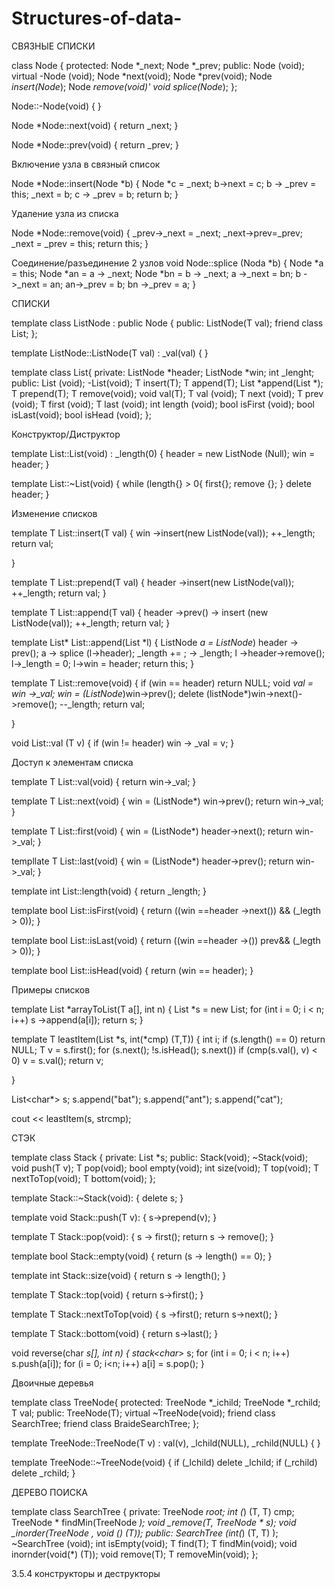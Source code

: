 # Structures-of-data-

СВЯЗНЫЕ СПИСКИ


class Node {
	protected:
		Node *_next;
		Node *_prev;
	public:
		Node (void);
		virtual -Node (void);
		Node *next(void);
		Node *prev(void);
		Node *insert(Node*);
		Node *remove(void)'
		void splice(Node*);
};


Node::-Node(void)
{
}

Node *Node::next(void)
{
	return _next;
}

Node *Node::prev(void)
{
	return _prev;
}


Включение узла в связный список

Node *Node::insert(Node *b)
{
	Node *c = _next;
	b->next = c;
	b -> _prev = this;
	_next = b;
	c -> _prev = b;
	return b;
}

Удаление узла из списка

Node *Node::remove(void)
{
	_prev->_next = _next;
	_next->prev=_prev;
	_next = _prev = this;
	return this;
}


Соединение/разъединение 2 узлов 
void Node::splice (Noda *b)
{
	Node *a = this;
	Node *an = a -> _next;
	Node *bn = b -> _next;
	a ->_next = bn;
	b ->_next = an;
	an->_prev = b;
	bn ->_prev = a;
}





СПИСКИ


template<class T> class ListNode : public Node {
	public:
		ListNode(T val);
		friend class List<T>;
};



template<class T> ListNode::ListNode(T val) :
	_val(val)
{
}


template<class T> class List{
	private:
		ListNode<T> *header;
		ListNode<T> *win;
		int _lenght;
	public:
		List (void);
		-List(void);
		T insert(T);
		T append(T);
		List *append(List *);
		T prepend(T);
		T remove(void);
		void val(T);
		T val (void);
		T next (void);
		T prev (void);
		T first (void);
		T last (void);
		int length (void);
		bool isFirst (void);
		bool isLast(void);
		bool isHead (void);
};



Конструктор/Диструктор

template<class T> List<T>::List(void) :
	_length(0)
{
	header = new ListNode<T> (Null);
	win = header;
}



template<class T> List<T>::~List(void)
{
	while (length{} > 0{
		first{};
		remove {};
		}
	delete header;
}


Изменение списков 


template<class T> T List<T>::insert(T val)
{
	win ->insert(new ListNode<T>(val));
	++_length;
	return val;
	
}



template<class T> T List<T>::prepend(T val)
{
	header ->insert(new ListNode<T>(val));
	++_length;
	return val;
}


template<class T> T List<T>::append(T val)
{
	header ->prev() -> insert (new ListNode<T>(val));
	++_length;
	return val;
}


template<class T> List<T>* List<T>::append(List<T> *l)
{
	ListNode<T> *a = ListNode<T>*) header -> prev();
	a -> splice (l->header);
	_length += ; -> _length;
	l ->header->remove();
	l->_length = 0;
	l->win = header;
	return this;
}


template<class T> T List<T>::remove(void)
{
	if (win == header)
		return NULL;
	void *val = win ->_val;
	win = (ListNode<T>*)win->prev();
	delete (listNode<T>*)win->next()->remove();
	--_length;
	return val;

}


void List<T>::val (T v)
{
	if (win != header)
		win -> _val = v;
}


Доступ к элементам списка 

template<class T> T List<T>::val(void)
{
	return win->_val;
}


template<class T> T List<T>::next(void)
{
	win = (ListNode<T>*) win->prev();
	return win->_val;
}


template<class T> T List<T>::first(void)
{
	win = (ListNode<T>*) header->next();
	return win->_val;
}



templlate<class T> T List<T>::last(void)
{
	win = (ListNode<T>*) header->prev();
	return win->_val;
}



template<class T> int List<T>::length(void)
{
	return _length;
}



template<class T> bool List<T>::isFirst(void)
{
	return ((win ==header ->next()) && (_legth > 0));
}


template<class T> bool List<T>::isLast(void)
{
	return ((win ==header ->()) prev&& (_legth > 0));
}


template<class T> bool List<T>::isHead(void)
{
	return (win == header);
}


Примеры списков 


template<class T> List<T> *arrayToList(T a[], int n)
{
	List<T> *s = new List<T>;
	for (int i = 0; i < n; i++)
		s ->append(a[i]);
	return s;
}



template<class T> T leastItem(List<T> *s, int(*cmp) (T,T))
{
	int i;
	if (s.length() == 0)
		return NULL;
	T v = s.first();
	for (s.next(); !s.isHead(); s.next())
		if (cmp(s.val(), v) < 0)
			v = s.val();
	return v;

}


List<char*> s;
s.append("bat");
s.append("ant");
s.append("cat");

cout << leastItem(s, strcmp);



СТЭК



template<class T> class Stack {
private:
	List<T> *s;
public:
	Stack(void);
	~Stack(void);
	void push(T v);
	T pop(void);
	bool empty(void);
	int size(void);
	T top(void);
	T nextToTop(void);
	T bottom(void);
};




template<class T> Stack<T>::~Stack(void):
{
	delete s;
}


template<class T> void Stack<T>::push(T v):
{
	s->prepend(v);
}

template<class T> T Stack<T>::pop(void):
{
	s -> first();
	return s -> remove();
}


template<class T> bool Stack<T>::empty(void)
{
	return (s -> length() == 0);
}


template<class T> int Stack<T>::size(void)
{
	return s -> length();
}


template<class T> T Stack::top(void)
{
	return s->first();
}


template<class T> T Stack::nextToTop(void)
{
	s ->first();
	return s->next();
}


template<class T> T Stack::bottom(void)
{
	return s->last();
}

void reverse(char *s[], int n)
{
	stack<char*> s;
	for (int i = 0; i < n; i++)
		s.push(a[i]);
	for (i = 0; i<n; i++)
		a[i] = s.pop();
}



Двоичные деревья 


template<class T> class TreeNode{
	protected:
		TreeNode *_ichild;
		TreeNode *_rchild;
		T val;
	public:
	TreeNode(T);
	virtual ~TreeNode(void);
	friend class SearchTree<T>;
	friend class BraideSearchTree<T>;
};





template<class T> TreeNode<T>::TreeNode(T v) :
	val(v), _lchild(NULL), _rchild(NULL)
{
}


template<class T> TreeNode<T>::~TreeNode(void)
{
	if (_lchild) delete _lchild;
	if (_rchild) delete _rchild;
}





ДЕРЕВО ПОИСКА

template<class T> class SearchTree {
	private:
		TreeNode *root;
		int (*) (T, T) cmp;
		TreeNode<T> * findMin(TreeNode<T> *);
		void _remove(T, TreeNode<T> * s);
		void _inorder(TreeNode<T> *, void (*) (T));
	public:
		SearchTree (int(*) (T, T) );
		~SearchTree (void);
		int isEmpty(void);
		T find(T);
		T findMin(void);
		void inornder(void(*) (T));
		void remove(T);
		T removeMin(void);
};



3.5.4 конструкторы и деструкторы 













































































































































































































































































































































































































































































































































































































































































































































































